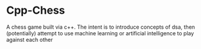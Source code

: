 # Cpp-Chess
A chess game built via c++. The intent is to introduce concepts of dsa, then (potentially) attempt to use machine learning or artificial intelligence to play against each other
